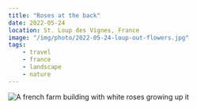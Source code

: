 ```yaml
---
title: "Roses at the back"
date: 2022-05-24
location: St. Loup des Vignes, France
image: "/img/photo/2022-05-24-loup-out-flowers.jpg"
tags:
    - travel
    - france
    - landscape
    - nature
---
```


![A french farm building with white roses growing up it](/img/photo/2022-05-24-loup-out-flowers.jpg)


